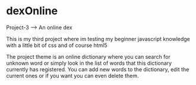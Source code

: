 # dexOnline
Project-3 --> An online dex

This is my third project where im testing my beginner javascript knowledge with a little bit of css and of course html5

The project theme is an online dictionary where you can search for unknown word or simply look in the list of words that this dictionary currently has registered.
You can add new words to the dictionary, edit the current ones or if you want you can even delete them.
